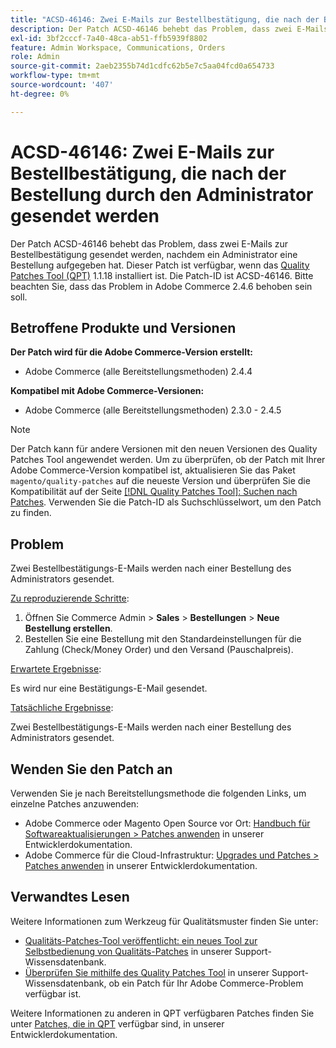 ```yaml
---
title: "ACSD-46146: Zwei E-Mails zur Bestellbestätigung, die nach der Bestellung des Administrators gesendet werden"
description: Der Patch ACSD-46146 behebt das Problem, dass zwei E-Mails zur Bestellbestätigung gesendet werden, nachdem ein Administrator eine Bestellung aufgegeben hat. Dieser Patch ist verfügbar, wenn das [Quality Patches Tool (QPT)](/help/announcements/adobe-commerce-announcements/magento-quality-patches-released-new-tool-to-self-serve-quality-patches.md) 1.1.18 installiert ist. Die Patch-ID ist ACSD-46146. Bitte beachten Sie, dass das Problem in Adobe Commerce 2.4.6 behoben sein soll.
exl-id: 3bf2cccf-7a40-48ca-ab51-ffb5939f8802
feature: Admin Workspace, Communications, Orders
role: Admin
source-git-commit: 2aeb2355b74d1cdfc62b5e7c5aa04fcd0a654733
workflow-type: tm+mt
source-wordcount: '407'
ht-degree: 0%

---
```


# ACSD-46146: Zwei E-Mails zur Bestellbestätigung, die nach der Bestellung durch den Administrator gesendet werden

Der Patch ACSD-46146 behebt das Problem, dass zwei E-Mails zur Bestellbestätigung gesendet werden, nachdem ein Administrator eine Bestellung aufgegeben hat. Dieser Patch ist verfügbar, wenn das [Quality Patches Tool (QPT)](/help/announcements/adobe-commerce-announcements/magento-quality-patches-released-new-tool-to-self-serve-quality-patches.md) 1.1.18 installiert ist. Die Patch-ID ist ACSD-46146. Bitte beachten Sie, dass das Problem in Adobe Commerce 2.4.6 behoben sein soll.

## Betroffene Produkte und Versionen

**Der Patch wird für die Adobe Commerce-Version erstellt:**

* Adobe Commerce (alle Bereitstellungsmethoden) 2.4.4

**Kompatibel mit Adobe Commerce-Versionen:**

* Adobe Commerce (alle Bereitstellungsmethoden) 2.3.0 - 2.4.5

>[!NOTE]
>
>Der Patch kann für andere Versionen mit den neuen Versionen des Quality Patches Tool angewendet werden. Um zu überprüfen, ob der Patch mit Ihrer Adobe Commerce-Version kompatibel ist, aktualisieren Sie das Paket `magento/quality-patches` auf die neueste Version und überprüfen Sie die Kompatibilität auf der Seite [[!DNL Quality Patches Tool]: Suchen nach Patches](https://experienceleague.adobe.com/tools/commerce-quality-patches/index.html). Verwenden Sie die Patch-ID als Suchschlüsselwort, um den Patch zu finden.

## Problem

Zwei Bestellbestätigungs-E-Mails werden nach einer Bestellung des Administrators gesendet.

<u>Zu reproduzierende Schritte</u>:

1. Öffnen Sie Commerce Admin > **Sales** > **Bestellungen** > **Neue Bestellung erstellen**.
1. Bestellen Sie eine Bestellung mit den Standardeinstellungen für die Zahlung (Check/Money Order) und den Versand (Pauschalpreis).

<u>Erwartete Ergebnisse</u>:

Es wird nur eine Bestätigungs-E-Mail gesendet.

<u>Tatsächliche Ergebnisse</u>:

Zwei Bestellbestätigungs-E-Mails werden nach einer Bestellung des Administrators gesendet.

## Wenden Sie den Patch an

Verwenden Sie je nach Bereitstellungsmethode die folgenden Links, um einzelne Patches anzuwenden:

* Adobe Commerce oder Magento Open Source vor Ort: [Handbuch für Softwareaktualisierungen > Patches anwenden](https://experienceleague.adobe.com/en/docs/commerce-operations/tools/quality-patches-tool/usage) in unserer Entwicklerdokumentation.
* Adobe Commerce für die Cloud-Infrastruktur: [Upgrades und Patches > Patches anwenden](https://experienceleague.adobe.com/en/docs/commerce-cloud-service/user-guide/develop/upgrade/apply-patches) in unserer Entwicklerdokumentation.

## Verwandtes Lesen

Weitere Informationen zum Werkzeug für Qualitätsmuster finden Sie unter:

* [Qualitäts-Patches-Tool veröffentlicht: ein neues Tool zur Selbstbedienung von Qualitäts-Patches](/help/announcements/adobe-commerce-announcements/magento-quality-patches-released-new-tool-to-self-serve-quality-patches.md) in unserer Support-Wissensdatenbank.
* [Überprüfen Sie mithilfe des Quality Patches Tool](/help/support-tools/patches-available-in-qpt-tool/check-patch-for-magento-issue-with-magento-quality-patches.md) in unserer Support-Wissensdatenbank, ob ein Patch für Ihr Adobe Commerce-Problem verfügbar ist.

Weitere Informationen zu anderen in QPT verfügbaren Patches finden Sie unter [Patches, die in QPT](https://experienceleague.adobe.com/tools/commerce-quality-patches/index.html) verfügbar sind, in unserer Entwicklerdokumentation.
